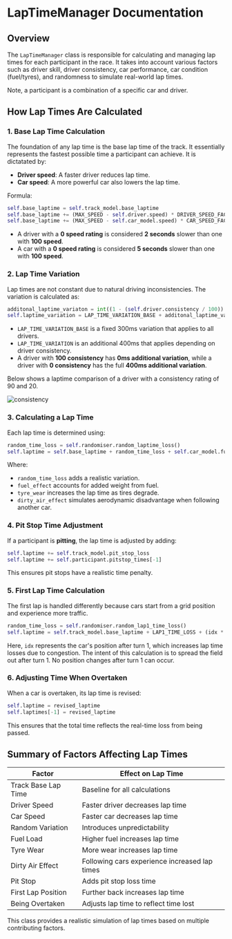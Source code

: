 # LapTimeManager Documentation

## Overview
The `LapTimeManager` class is responsible for calculating and managing lap times for each participant in the race. It takes into account various factors such as driver skill, driver consistency, car performance, car condition (fuel/tyres), and randomness to simulate real-world lap times.

Note, a participant is a combination of a specific car and driver.

## How Lap Times Are Calculated

### 1. Base Lap Time Calculation
The foundation of any lap time is the base lap time of the track. It essentially represents the fastest possible time a participant can achieve. It is dictatated by:
- **Driver speed**: A faster driver reduces lap time.
- **Car speed**: A more powerful car also lowers the lap time.

Formula:
```python
self.base_laptime = self.track_model.base_laptime
self.base_laptime += (MAX_SPEED - self.driver.speed) * DRIVER_SPEED_FACTOR
self.base_laptime += (MAX_SPEED - self.car_model.speed) * CAR_SPEED_FACTOR
```
- A driver with a **0 speed rating** is considered **2 seconds** slower than one with **100 speed**.
- A car with a **0 speed rating** is considered **5 seconds** slower than one with **100 speed**.

### 2. Lap Time Variation

Lap times are not constant due to natural driving inconsistencies. The variation is calculated as:

```python
additonal_laptime_variaton = int((1 - (self.driver.consistency / 100)) * LAP_TIME_VARIATION)
self.laptime_variation = LAP_TIME_VARIATION_BASE + additonal_laptime_variaton
```

- `LAP_TIME_VARIATION_BASE` is a fixed 300ms variation that applies to all drivers.
- `LAP_TIME_VARIATION` is an additional 400ms that applies depending on driver consistency.
- A driver with **100 consistency** has **0ms additional variation**, while a driver with **0 consistency** has the full **400ms additional variation**.

Below shows a laptime comparison of a driver with a consistency rating of 90 and 20.

![consistency](lap_time_consistency.png)

### 3. Calculating a Lap Time
Each lap time is determined using:

```python
random_time_loss = self.randomiser.random_laptime_loss()
self.laptime = self.base_laptime + random_time_loss + self.car_model.fuel_effect + self.car_model.tyre_wear + dirty_air_effect
```
Where:
- `random_time_loss` adds a realistic variation.
- `fuel_effect` accounts for added weight from fuel.
- `tyre_wear` increases the lap time as tires degrade.
- `dirty_air_effect` simulates aerodynamic disadvantage when following another car.

### 4. Pit Stop Time Adjustment
If a participant is **pitting**, the lap time is adjusted by adding:
```python
self.laptime += self.track_model.pit_stop_loss
self.laptime += self.participant.pitstop_times[-1]
```
This ensures pit stops have a realistic time penalty.

### 5. First Lap Time Calculation
The first lap is handled differently because cars start from a grid position and experience more traffic.
```python
random_time_loss = self.randomiser.random_lap1_time_loss()
self.laptime = self.track_model.base_laptime + LAP1_TIME_LOSS + (idx * LAP1_TIME_LOSS_PER_POSITION) + random_time_loss
```

Here, `idx` represents the car's position after turn 1, which increases lap time losses due to congestion. The intent of this calculation is to spread the field out after turn 1. No position changes after turn 1 can occur.

### 6. Adjusting Time When Overtaken
When a car is overtaken, its lap time is revised:
```python
self.laptime = revised_laptime
self.laptimes[-1] = revised_laptime
```

This ensures that the total time reflects the real-time loss from being passed.

## Summary of Factors Affecting Lap Times

| Factor                | Effect on Lap Time |
|-----------------------|-------------------|
| Track Base Lap Time  | Baseline for all calculations |
| Driver Speed        | Faster driver decreases lap time |
| Car Speed          | Faster car decreases lap time |
| Random Variation   | Introduces unpredictability |
| Fuel Load         | Higher fuel increases lap time |
| Tyre Wear         | More wear increases lap time |
| Dirty Air Effect  | Following cars experience increased lap times |
| Pit Stop          | Adds pit stop loss time |
| First Lap Position | Further back increases lap time |
| Being Overtaken   | Adjusts lap time to reflect time lost |

This class provides a realistic simulation of lap times based on multiple contributing factors.

